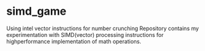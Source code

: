 # simd_game
Using intel vector instructions for number crunching
Repository contains my experimentation with SIMD(vector) processing instructions for highperformance implementation of math operations.

